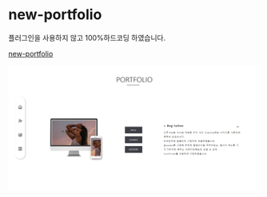 # new-portfolio
플러그인을 사용하지 않고 100%하드코딩 하였습니다.


[new-portfolio](https://yellrim.github.io/new-portfolio/)

![포트폴리오 이미지](https://github.com/yellrim/new-portfolio/blob/main/README.png)
